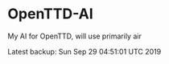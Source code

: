 # OpenTTD-AI
My AI for OpenTTD, will use primarily air

Latest backup: Sun Sep 29 04:51:01 UTC 2019
